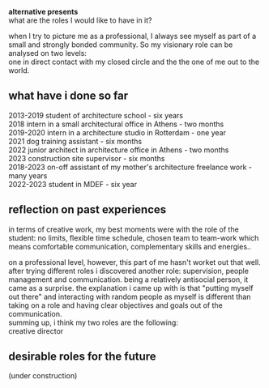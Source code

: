 **alternative presents**     
what are the roles I would like to have in it?  

when I try to picture me as a professional, I always see myself as part of a small and strongly bonded community. So my visionary role can be analysed on two levels:  
one in direct contact with my closed circle and the the one of me out to the world.  

## what have i done so far  
2013-2019 student of architecture school - six years  
2018 intern in a small architectural office in Athens - two months  
2019-2020 intern in a architecture studio in Rotterdam - one year  
2021 dog training assistant - six months  
2022 junior architect in architecture office in Athens - two months  
2023 construction site supervisor - six months  
2018-2023 on-off assistant of my mother's architecture freelance work - many years  
2022-2023 student in MDEF - six year  

## reflection on past experiences  
in terms of creative work, my best moments were with the role of the student: no limits, flexible time schedule, chosen team to team-work which means comfortable communication, complementary skills and energies..  

on a professional level, however, this part of me hasn't worket out that well. after trying different roles i discovered another role: supervision, people management and communication. being a relatively antisocial person, it came as a surprise. the explanation i came up with is that "putting myself out there" and interacting with random people as myself is different than taking on a role and having clear objectives and goals out of the communication.  
summing up, i think my two roles are the following:  
creative director  

## desirable roles for the future  
 (under construction)